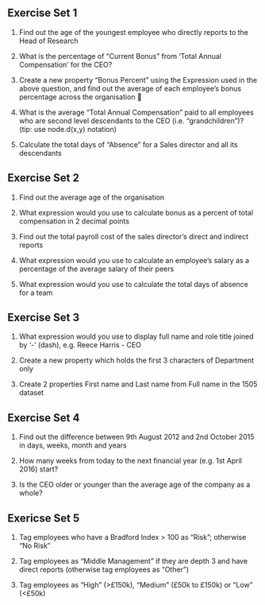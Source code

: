 ## Exercise Set 1

1. Find out the age of the youngest employee who directly reports to the Head of Research

2. What is the percentage of “Current Bonus” from ‘Total Annual Compensation’ for the CEO?

3. Create a new property “Bonus Percent” using the Expression used in the above question, and find out the average of each employee’s bonus percentage across the organisation 

4. What is the average “Total Annual Compensation” paid to all employees who are second level descendants to the CEO (i.e. “grandchildren”)? (tip: use node.d(x,y) notation)

5. Calculate the total days of “Absence” for a Sales director and all its descendants


## Exercise Set 2
1. Find out the average age of the organisation

2. What expression would you use to calculate bonus as a percent of total compensation in 2 decimal points

3. Find out the total payroll cost of the sales director’s direct and indirect reports

4. What expression would you use to calculate an employee’s salary as a percentage of the average salary of  their peers

5. What expression would you use to calculate the total days of absence for a team


## Exercise Set 3
1. What expression would you use to display full name and role title joined by ‘-’ (dash), e.g. Reece Harris - CEO

2. Create a new property which holds the first 3 characters of Department only

3. Create 2 properties First name and Last name from Full name in the 1505 dataset


## Exercise Set 4
1. Find out the difference between 9th August 2012 and 2nd October 2015 in days, weeks, month and years

2. How many weeks from today to the next financial year (e.g. 1st  April 2016) start?

3. Is the CEO older or younger than the average age of the company as a whole?


## Exericse Set 5
1. Tag employees who have a Bradford Index > 100 as “Risk”; otherwise “No Risk”

2. Tag employees as “Middle Management” if they are depth 3 and have direct reports (otherwise tag employees as “Other”)

3. Tag employees as “High” (>£150k), “Medium” (£50k to £150k) or “Low” (<£50k)
